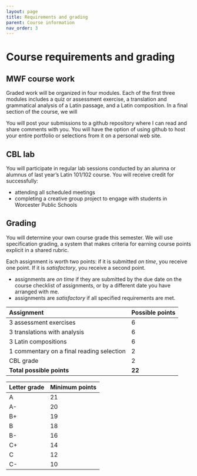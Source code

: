 ```yaml
---
layout: page
title: Requirements and grading
parent: Course information
nav_order: 3
---
```


# Course requirements and grading


## MWF course work

Graded work will be organized in four modules.  Each of the first three modules includes a quiz or assessment exercise, a translation and grammatical analysis of a Latin passage, and a Latin composition.  In a final section of the course, we will


You will post your submissions to a github repository where I can read and share comments with you. You will have the option of using github to host your entire portfolio or selections from it on a personal web site.



## CBL lab

You will participate in regular lab sessions conducted by an alumna or alumnus of last year’s Latin 101/102 course. You will receive credit for successfully:

- attending all scheduled meetings
- completing a creative group project to engage with students in Worcester Public Schools


## Grading

You will determine your own course grade this semester. We will use specification grading, a system that makes criteria for earning course points explicit in a shared rubric.

Each assignment is worth two points: if it is submitted *on time*, you receive one point.  If it is *satisfactory*, you receive a second point.

- assignments are *on time* if they are submitted by the due date on the course checklist of assignments, or by a different date you have arranged with me.
- assignments are *satisfactory* if all specified requirements are met.


| Assignment | Possible points     |
| :------------- | :------------- |
| 3 assessment exercises       | 6       |
| 3 translations with analysis | 6 |
| 3 Latin compositions | 6 |
| 1 commentary on a final reading selection | 2 |
| CBL grade | 2 |
| **Total possible points** | **22** |



| Letter grade     | Minimum points     |
| :------------- | :------------- |
| A       | 21 |
| A- | 	20  |
| B+ | 	19  |
| B	 | 18  |
| B- | 	16  |
| C+ | 	14  |
| C	 | 12  |
| C- | 	10 |
